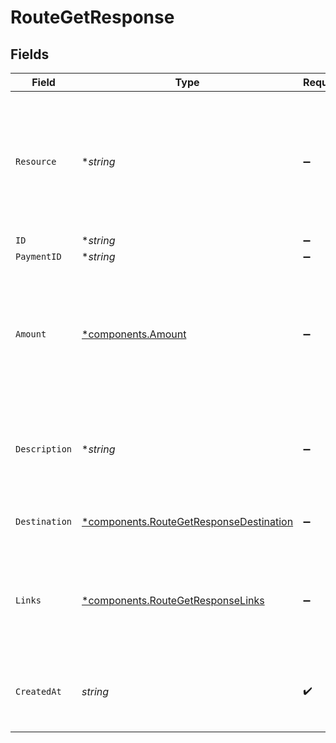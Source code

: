# RouteGetResponse


## Fields

| Field                                                                                                     | Type                                                                                                      | Required                                                                                                  | Description                                                                                               | Example                                                                                                   |
| --------------------------------------------------------------------------------------------------------- | --------------------------------------------------------------------------------------------------------- | --------------------------------------------------------------------------------------------------------- | --------------------------------------------------------------------------------------------------------- | --------------------------------------------------------------------------------------------------------- |
| `Resource`                                                                                                | **string*                                                                                                 | :heavy_minus_sign:                                                                                        | Indicates the response contains a route object. Will always contain the string `route` for this endpoint. | route                                                                                                     |
| `ID`                                                                                                      | **string*                                                                                                 | :heavy_minus_sign:                                                                                        | N/A                                                                                                       | crt_dyARQ3JzCgtPDhU2Pbq3J                                                                                 |
| `PaymentID`                                                                                               | **string*                                                                                                 | :heavy_minus_sign:                                                                                        | N/A                                                                                                       | tr_5B8cwPMGnU                                                                                             |
| `Amount`                                                                                                  | [*components.Amount](../../models/components/amount.md)                                                   | :heavy_minus_sign:                                                                                        | In v2 endpoints, monetary amounts are represented as objects with a `currency` and `value` field.         |                                                                                                           |
| `Description`                                                                                             | **string*                                                                                                 | :heavy_minus_sign:                                                                                        | The description of the route. This description is shown in the reports.                                   | Payment for Order #12345                                                                                  |
| `Destination`                                                                                             | [*components.RouteGetResponseDestination](../../models/components/routegetresponsedestination.md)         | :heavy_minus_sign:                                                                                        | The destination of the route.                                                                             |                                                                                                           |
| `Links`                                                                                                   | [*components.RouteGetResponseLinks](../../models/components/routegetresponselinks.md)                     | :heavy_minus_sign:                                                                                        | An object with several relevant URLs. Every URL object will contain an `href` and a `type` field.         |                                                                                                           |
| `CreatedAt`                                                                                               | *string*                                                                                                  | :heavy_check_mark:                                                                                        | The entity's date and time of creation, in [ISO 8601](https://en.wikipedia.org/wiki/ISO_8601) format.     | 2024-03-20T09:13:37.0Z                                                                                    |
